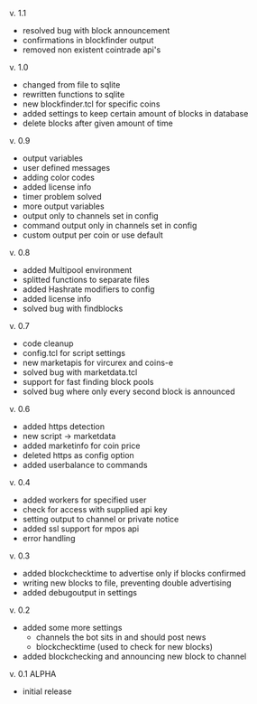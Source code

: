 v. 1.1

* resolved bug with block announcement
* confirmations in blockfinder output
* removed non existent cointrade api's


v. 1.0

* changed from file to sqlite
* rewritten functions to sqlite
* new blockfinder.tcl for specific coins
* added settings to keep certain amount of blocks in database
* delete blocks after given amount of time

v. 0.9

* output variables
* user defined messages
* adding color codes
* added license info
* timer problem solved
* more output variables
* output only to channels set in config
* command output only in channels set in config
* custom output per coin or use default

v. 0.8

* added Multipool environment
* splitted functions to separate files
* added Hashrate modifiers to config
* added license info
* solved bug with findblocks

v. 0.7

* code cleanup
* config.tcl for script settings
* new marketapis for vircurex and coins-e
* solved bug with marketdata.tcl
* support for fast finding block pools
* solved bug where only every second block is announced

v. 0.6

* added https detection
* new script -> marketdata
* added marketinfo for coin price
* deleted https as config option
* added userbalance to commands

v. 0.4

* added workers for specified user
* check for access with supplied api key
* setting output to channel or private notice
* added ssl support for mpos api
* error handling

v. 0.3

* added blockchecktime to advertise only if blocks confirmed
* writing new blocks to file, preventing double advertising
* added debugoutput in settings

v. 0.2

* added some more settings
  - channels the bot sits in and should post news
  - blockchecktime (used to check for new blocks)
* added blockchecking and announcing new block to channel

v. 0.1 ALPHA

* initial release
